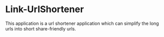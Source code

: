 # Link-UrlShortener
This application is a url shortener application which can simplify the long urls into short share-friendly urls. 
